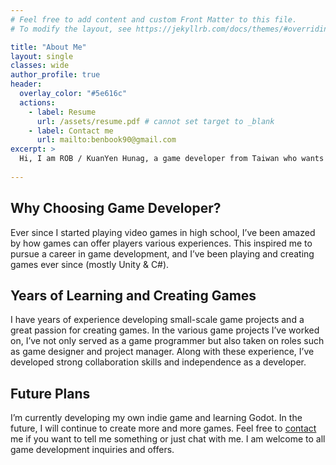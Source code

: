 ```yaml
---
# Feel free to add content and custom Front Matter to this file.
# To modify the layout, see https://jekyllrb.com/docs/themes/#overriding-theme-defaults

title: "About Me"
layout: single
classes: wide
author_profile: true
header:
  overlay_color: "#5e616c"
  actions:
    - label: Resume
      url: /assets/resume.pdf # cannot set target to _blank
    - label: Contact me
      url: mailto:benbook90@gmail.com
excerpt: >
  Hi, I am ROB / KuanYen Hunag, a game developer from Taiwan who wants to bring the best game experience to all players.
    
---
```


## Why Choosing Game Developer?

Ever since I started playing video games in high school, I’ve been amazed by how games can offer players various experiences. This inspired me to pursue a career in game development, and I’ve been playing and creating games ever since (mostly Unity & C#).

## Years of Learning and Creating Games

I have years of experience developing small-scale game projects and a great passion for creating games. In the various game projects I’ve worked on, I’ve not only served as a game programmer but also taken on roles such as game designer and project manager. Along with these experience, I’ve developed strong collaboration skills and independence as a developer.

## Future Plans

I’m currently developing my own indie game and learning Godot. In the future, I will continue to create more and more games. Feel free to [contact](mailto:benbook90@gmail.com) me if you want to tell me something or just chat with me. I am welcome to all game development inquiries and offers.
